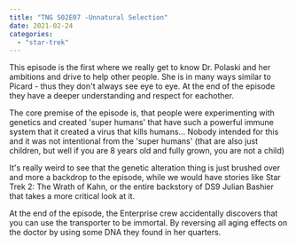 ```yaml
---
title: "TNG S02E07 -Unnatural Selection"
date: 2021-02-24
categories:
  - "star-trek"
---
```


This episode is the first where we really get to know Dr. Polaski and her ambitions and drive to help other people. She is in many ways similar to Picard - thus they don't always see eye to eye. At the end of the episode they have a deeper understanding and respect for eachother.

The core premise of the episode is, that people were experimenting with genetics and created 'super humans' that have such a powerful immune system that it created a virus that kills humans... Nobody intended for this and it was not intentional from the 'super humans' (that are also just children, but well if you are 8 years old and fully grown, you are not a child)

It's really weird to see that the genetic alteration thing is just brushed over and more a backdrop to the episode, while we would have stories like Star Trek 2: The Wrath of Kahn, or the entire backstory of DS9 Julian Bashier that takes a more critical look at it.

At the end of the episode, the Enterprise crew accidentally discovers that you can use the transporter to be immortal. By reversing all aging effects on the doctor by using some DNA they found in her quarters.
